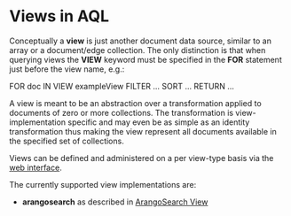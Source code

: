 Views in AQL
============

Conceptually a **view** is just another document data source, similar to an
array or a document/edge collection. The only distinction is that when querying
views the **VIEW** keyword must be specified in the **FOR** statement just
before the view name, e.g.:

FOR doc IN VIEW exampleView
  FILTER ...
  SORT ...
  RETURN ...

A view is meant to be an abstraction over a transformation applied to documents
of zero or more collections. The transformation is view-implementation specific
and may even be as simple as an identity transformation thus making the view
represent all documents available in the specified set of collections.

Views can be defined and administered on a per view-type basis via
the [web interface](../../Manual/Administration/WebInterface/index.html).

The currently supported view implementations are:
* **arangosearch** as described in [ArangoSearch View](ArangoSearch.md)
